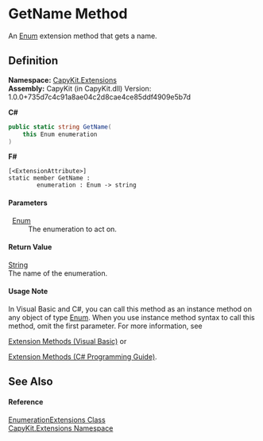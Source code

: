 # GetName Method


An <a href="https://learn.microsoft.com/dotnet/api/system.enum" target="_blank" rel="noopener noreferrer">Enum</a> extension method that gets a name.



## Definition
**Namespace:** <a href="N_CapyKit_Extensions">CapyKit.Extensions</a>  
**Assembly:** CapyKit (in CapyKit.dll) Version: 1.0.0+735d7c4c91a8ae04c2d8cae4ce85ddf4909e5b7d

**C#**
``` C#
public static string GetName(
	this Enum enumeration
)
```
**F#**
``` F#
[<ExtensionAttribute>]
static member GetName : 
        enumeration : Enum -> string 
```



#### Parameters
<dl><dt>  <a href="https://learn.microsoft.com/dotnet/api/system.enum" target="_blank" rel="noopener noreferrer">Enum</a></dt><dd>The enumeration to act on.</dd></dl>

#### Return Value
<a href="https://learn.microsoft.com/dotnet/api/system.string" target="_blank" rel="noopener noreferrer">String</a>  
The name of the enumeration.

#### Usage Note
In Visual Basic and C#, you can call this method as an instance method on any object of type <a href="https://learn.microsoft.com/dotnet/api/system.enum" target="_blank" rel="noopener noreferrer">Enum</a>. When you use instance method syntax to call this method, omit the first parameter. For more information, see <a href="https://docs.microsoft.com/dotnet/visual-basic/programming-guide/language-features/procedures/extension-methods" target="_blank" rel="noopener noreferrer">

Extension Methods (Visual Basic)</a> or <a href="https://docs.microsoft.com/dotnet/csharp/programming-guide/classes-and-structs/extension-methods" target="_blank" rel="noopener noreferrer">

Extension Methods (C# Programming Guide)</a>.

## See Also


#### Reference
<a href="T_CapyKit_Extensions_EnumerationExtensions">EnumerationExtensions Class</a>  
<a href="N_CapyKit_Extensions">CapyKit.Extensions Namespace</a>  
